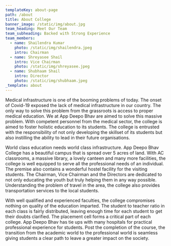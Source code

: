 ```yaml
---
templateKey: about-page
path: /about
title: About College
banner_image: /static/img/about.jpg
team_heading: Meet Our Team
team_subheading: Backed with Strong Experience
team_members:
  - name: Shailendra Kumar
    photo: /static/img/shailendra.jpeg
    intro: Chairman
  - name: Shreyasee Shail
    intro: Vice Chairman
    photo: /static/img/shreyasee.jpeg
  - name: Shubhaam Shail
    intro: Director
    photo: /static/img/shubhaam.jpeg
_template: about
---
```



Medical infrastructure is one of the booming problems of today. The onset of Covid-19 exposed the lack of medical infrastructure in our country. The only way to solve this problem from the grassroots is access to proper medical education. We at App Deepo Bhav are aimed to solve this massive problem. With competent personnel from the medical sector, the college is aimed to foster holistic education to its students. The college is entrusted with the responsibility of not only developing the skillset of its students but also instilling the ability to lead in their future organisations. 

World class education needs world class infrastructure. App Deepo Bhav College has a beautiful campus that is spread over 5 acres of land. With AC classrooms, a massive library, a lovely canteen and many more facilities, the college is well equipped to serve all the professional needs of an individual. The premise also contains a wonderful hostel facility for the visiting students. The Chairman, Vice Chairman and the Directors are dedicated to not only educating the youth but truly helping them in any way possible. Understanding the problem of travel in the area, the college also provides transportation services to the local students. 

With well qualified and experienced faculties, the college compromises nothing on quality of the education imparted. The student to teacher ratio in each class is fairly distributed, leaving enough time for each student to get their doubts clarified. The placement cell forms a critical part of each college. App Deepo Bhav has tie ups with many hospitals for practical professional experience for students. Post the completion of the course, the transition from the academic world to the professional world is seamless giving students a clear path to leave a greater impact on the society.
